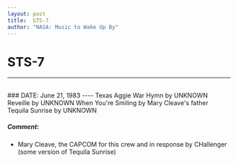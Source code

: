 ```yaml
---
layout: post
title:  STS-7
author: "NASA: Music to Wake Up By"
---
```


# STS-7
----
<br/>
### DATE: June 21, 1983
----
Texas Aggie War Hymn by UNKNOWN
Reveille by UNKNOWN
When You're Smiling by Mary Cleave's father
Tequila Sunrise by UNKNOWN

##### Comment:
* Mary Cleave, the CAPCOM for this crew
and in response by CHallenger (some version of Tequila Sunrise)
